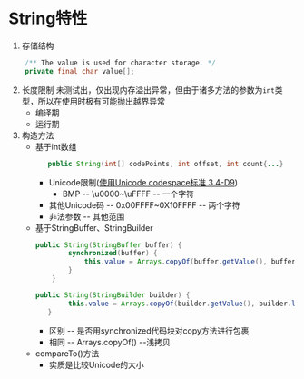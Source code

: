 # String特性
1. 存储结构
```java
    /** The value is used for character storage. */
    private final char value[];
```
2. 长度限制
   未测试出，仅出现内存溢出异常，但由于诸多方法的参数为`int`类型，所以在使用时极有可能抛出越界异常
   * 编译期
   * 运行期
3. 构造方法
   * 基于int数组
      ```java
         public String(int[] codePoints, int offset, int count{...}
      ```
      * Unicode限制([使用Unicode codespace标准 3.4-D9](http://www.unicode.org/versions/Unicode12.1.0/ch03.pdf#G2212))
         * BMP -- \u0000~\uFFFF -- 一个字符
	 * 其他Unicode码 -- 0x00FFFF~0X10FFFF -- 两个字符
	 * 非法参数 -- 其他范围
   * 基于StringBuffer、StringBuilder
      ```java
      public String(StringBuffer buffer) {
              synchronized(buffer) {
                  this.value = Arrays.copyOf(buffer.getValue(), buffer.length());
              }
          }
      ```
      ```java
      public String(StringBuilder builder) {
              this.value = Arrays.copyOf(builder.getValue(), builder.length());
         }
      ```
      * 区别 -- 是否用synchronized代码块对copy方法进行包裹
      * 相同 -- Arrays.copyOf() --浅拷贝
   * compareTo()方法
      * 实质是比较Unicode的大小
